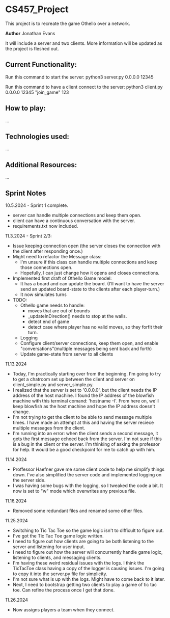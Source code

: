 # CS457_Project
This project is to recreate the game Othello over a network.

**Author**
Jonathan Evans

It will include a server and two clients. More information will be updated as the project 
is fleshed out.

## **Current Functionality:**
Run this command to start the server:
    python3 server.py 0.0.0.0 12345

Run this command to have a client connect to the server:
    python3 client.py 0.0.0.0 12345 "join_game" 123

## **How to play:**
...
## **Technologies used:**
...
## **Additional Resources:**
...

## **Sprint Notes**
10.5.2024 - Sprint 1 complete.
- server can handle multiple connections and keep them open.
- client can have a continuous conversation with the server.
- requirements.txt now included.

11.3.2024 - Sprint 2/3:
- Issue keeping connection open (the server closes the connection with the client after responding once.)
- Might need to refactor the Message class:
    - I'm unsure if this class can handle multiple connections and keep those connections open.
    - Hopefully, I can just change how it opens and closes connections.
- Implemented first draft of Othello Game model:
    - It has a board and can update the board. (I'll want to have the server send an updated board-state to the clients after each player-turn.)
    - It now simulates turns
- TODO:
    - Othello game needs to handle:
        - moves that are out of bounds
        - _updateInDirection() needs to stop at the walls.
        - detect end of game
        - detect case where player has no valid moves, so they forfit their turn.
    - Logging
    - Configure client/server connections, keep them open, and enable "conversations"(multiple messages being sent back and forth)
    - Update game-state from server to all clients

11.13.2024
- Today, I'm practically starting over from the beginning. I'm going to try to get a chatroom set up between the client and server on client_simple.py and server_simple.py.
- I realized that the server is set to '0.0.0.0', but the client needs the IP address of the host machine. I found the IP address of the blowfish machine with this terminal comand: 'hostname -I'. From here on, we'll keep blowfish as the host machine and hope the IP address doesn't change.
- I'm not trying to get the client to be able to send message multiple times. I have made an attempt at this and having the server reciece multiple messages from the client.
- I'm running into an error: when the client sends a second message, it gets the first message echoed back from the server. I'm not sure if this is a bug in the client or the server. I'm thinking of asking the professor for help. It would be a good checkpoint for me to catch up with him.

11.14.2024
- Proffessor Haefner gave me some client code to help me simplify things down. I've also simplified the server code and implemented logging on the server side.
- I was having some bugs with the logging, so I tweaked the code a bit. It now is set to "w" mode which overwrites any previous file.

11.16.2024
- Removed some redundant files and renamed some other files.

11.25.2024
- Switching to Tic Tac Toe so the game logic isn't to difficult to figure out.
- I've got the Tic Tac Toe game logic written.
- I need to figure out how clients are going to be both listening to the server and listening for user input.
- I need to figure out how the server will concurrently handle game logic, listening to clients, and messaging clients.
- I'm having these weird residual issues with the logs. I think the TicTacToe class having a copy of the logger is causing issues. I'm going to copy it into the server.py file for simplicity.
- I'm not sure what is up with the logs. Might have to come back to it later.
- Next, I need to bootstrap getting two clients to play a game of tic tac toe. Can refine the process once I get that done.

11.26.2024
- Now assigns players a team when they connect.